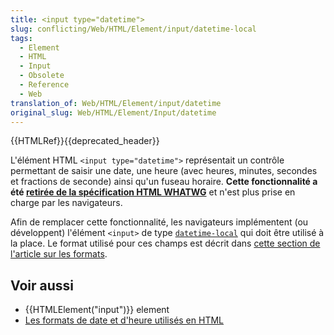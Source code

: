 ```yaml
---
title: <input type="datetime">
slug: conflicting/Web/HTML/Element/input/datetime-local
tags:
  - Element
  - HTML
  - Input
  - Obsolete
  - Reference
  - Web
translation_of: Web/HTML/Element/input/datetime
original_slug: Web/HTML/Element/Input/datetime
---
```

{{HTMLRef}}{{deprecated_header}}

L'élément HTML `<input type="datetime">` représentait un contrôle permettant de saisir une date, une heure (avec heures, minutes, secondes et fractions de seconde) ainsi qu'un fuseau horaire. **Cette fonctionnalité a été [retirée de la spécification HTML WHATWG](https://github.com/whatwg/html/issues/336)** et n'est plus prise en charge par les navigateurs.

Afin de remplacer cette fonctionnalité, les navigateurs implémentent (ou développent) l'élément `<input>` de type [`datetime-local`](/fr/docs/Web/HTML/Element/input/datetime-local) qui doit être utilisé à la place. Le format utilisé pour ces champs est décrit dans [cette section de l'article sur les formats](/fr/docs/Web/HTML/Formats_date_heure_HTML#Représentation_des_dates_et_heures_universelles).

## Voir aussi

- {{HTMLElement("input")}} element
- [Les formats de date et d'heure utilisés en HTML](/fr/docs/Web/HTML/Formats_date_heure_HTML)
